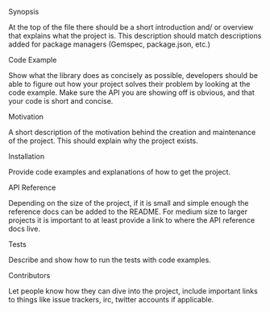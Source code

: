 Synopsis

At the top of the file there should be a short introduction and/ or overview that explains what the project is. This description should match descriptions added for package managers (Gemspec, package.json, etc.)

Code Example

Show what the library does as concisely as possible, developers should be able to figure out how your project solves their problem by looking at the code example. Make sure the API you are showing off is obvious, and that your code is short and concise.

Motivation

A short description of the motivation behind the creation and maintenance of the project. This should explain why the project exists.

Installation

Provide code examples and explanations of how to get the project.

API Reference

Depending on the size of the project, if it is small and simple enough the reference docs can be added to the README. For medium size to larger projects it is important to at least provide a link to where the API reference docs live.

Tests

Describe and show how to run the tests with code examples.

Contributors

Let people know how they can dive into the project, include important links to things like issue trackers, irc, twitter accounts if applicable.